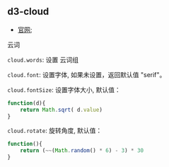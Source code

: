 ## d3-cloud

- [官网](https://www.npmjs.com/package/d3-cloud);

云词

`cloud.words`: 设置 云词组

`cloud.font`: 设置字体, 如果未设置，返回默认值 "serif"。

`cloud.fontSize`: 设置字体大小, 默认值： 
```js
function(d){
	return Math.sqrt( d.value)
}
```

`cloud.rotate`: 旋转角度, 默认值：
```js
function(){
	return (~~(Math.random() * 6) - 3) * 30
}
```

